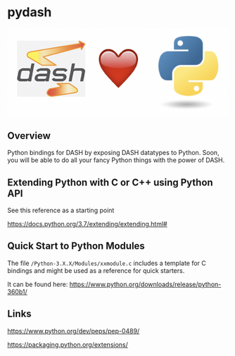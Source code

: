 # pydash

![Logo](Logo.png)


## Overview

Python bindings for DASH by exposing DASH datatypes to Python. Soon, you will be able to do all your fancy Python things with the power of DASH. 

## Extending Python with C or C++ using Python API 

See this reference as a starting point

<https://docs.python.org/3.7/extending/extending.html#>


## Quick Start to  Python  Modules

The file `/Python-3.X.X/Modules/xxmodule.c` includes a template for C bindings and might be used as a reference for quick starters.

It can be found  here: <https://www.python.org/downloads/release/python-360b1/>


## Links

<https://www.python.org/dev/peps/pep-0489/>


<https://packaging.python.org/extensions/>
